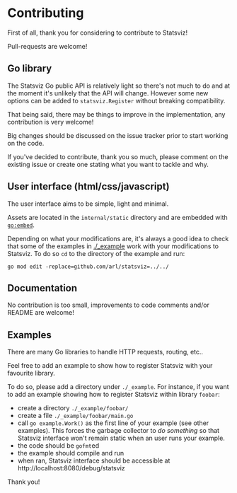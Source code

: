 Contributing
============

First of all, thank you for considering to contribute to Statsviz!

Pull-requests are welcome!


## Go library

The Statsviz Go public API is relatively light so there's not much to do and at the moment
it's unlikely that the API will change. However some new options can be added to
`statsviz.Register` without breaking compatibility.

That being said, there may be things to improve in the implementation, any
contribution is very welcome!

Big changes should be discussed on the issue tracker prior to start working on
the code.

If you've decided to contribute, thank you so much, please comment on the existing 
issue or create one stating what you want to tackle and why.


## User interface (html/css/javascript)

The user interface aims to be simple, light and minimal.

Assets are located in the `internal/static` directory and are embedded with
[`go:embed`](https://pkg.go.dev/embed).

Depending on what your modifications are, it's always a good idea to check that
some of the examples in [./_example](./_example/) work with your modifications
to Statsviz. To do so `cd` to the directory of the example and run:

    go mod edit -replace=github.com/arl/statsviz=../../


## Documentation

No contribution is too small, improvements to code comments and/or README
are welcome!


## Examples

There are many Go libraries to handle HTTP requests, routing, etc..

Feel free to add an example to show how to register Statsviz with your favourite
library.

To do so, please add a directory under `./_example`. For instance, if you want to add an
example showing how to register Statsviz within library `foobar`:

 - create a directory `./_example/foobar/`
 - create a file `./_example/foobar/main.go`
 - call `go example.Work()` as the first line of your example (see other
   examples). This forces the garbage collector to _do something_ so that
   Statsviz interface won't remain static when an user runs your example.
 - the code should be `gofmt`ed
 - the example should compile and run
 - when ran, Statsviz interface should be accessible at http://localhost:8080/debug/statsviz


Thank you!
